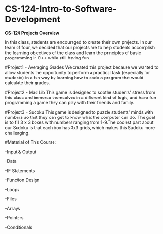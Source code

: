# CS-124-Intro-to-Software-Development
**CS-124 Projects Overview**

In this class, students are encouraged to create their own projects. In our team of four, we decided that our projects are to help students accomplish the learning objectives of the class and learn the principles of basic programming in C++ while still having fun.

#Project1 - Averaging Grades We created this project because we wanted to allow students the opportunity to perform a practical task (especially for students) in a fun way by learning how to code a program that would calculate their grades.

#Project2 - Mad Lib This game is designed to soothe students' stress from this class and immerse themselves in a different kind of logic, and have fun programming a game they can play with their friends and family.

#Project3 - Sudoku This game is designed to puzzle students' minds with numbers so that they can get to know what the computer can do. The goal is to fill 3 x 3 boxes with numbers ranging from 1-9.The coolest part about our Sudoku is that each box has 3x3 grids, which makes this Sudoku more challenging.

#Material of This Course:

-Input & Output

-Data

-IF Statements

-Function Design

-Loops

-Files

-Arrays

-Pointers

-Conditionals
